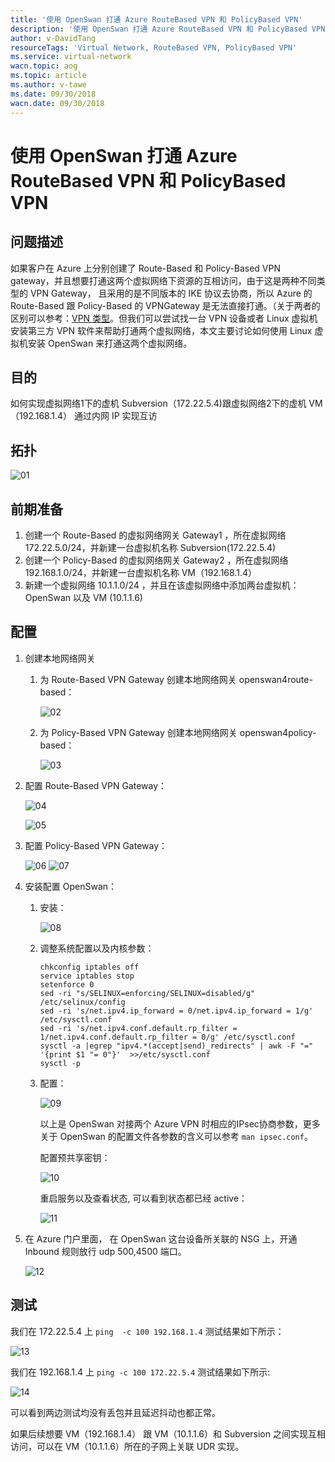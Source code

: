 ```yaml
---
title: '使用 OpenSwan 打通 Azure RouteBased VPN 和 PolicyBased VPN'
description: '使用 OpenSwan 打通 Azure RouteBased VPN 和 PolicyBased VPN'
author: v-DavidTang
resourceTags: 'Virtual Network, RouteBased VPN, PolicyBased VPN'
ms.service: virtual-network
wacn.topic: aog
ms.topic: article
ms.author: v-tawe
ms.date: 09/30/2018
wacn.date: 09/30/2018
---
```


# 使用 OpenSwan 打通 Azure RouteBased VPN 和 PolicyBased VPN

## 问题描述

如果客户在 Azure 上分别创建了 Route-Based 和 Policy-Based VPN gateway，并且想要打通这两个虚拟网络下资源的互相访问，由于这是两种不同类型的 VPN Gateway， 且采用的是不同版本的 IKE 协议去协商，所以 Azure 的 Route-Based 跟 Policy-Based 的 VPNGateway 是无法直接打通。（关于两者的区别可以参考：[VPN 类型](https://docs.azure.cn/zh-cn/vpn-gateway/vpn-gateway-about-vpn-gateway-settings#vpntype)。但我们可以尝试找一台 VPN 设备或者 Linux 虚拟机安装第三方 VPN 软件来帮助打通两个虚拟网络，本文主要讨论如何使用 Linux 虚拟机安装 OpenSwan 来打通这两个虚拟网络。

## 目的

如何实现虚拟网络1下的虚机 Subversion（172.22.5.4)跟虚拟网络2下的虚机 VM（192.168.1.4） 通过内网 IP 实现互访

## 拓扑

![01](media/aog-virtual-network-howto-connect-routebased-vpn-and-policybased-vpn/01.png)

## 前期准备

1. 创建一个 Route-Based 的虚拟网络网关 Gateway1 ，所在虚拟网络 172.22.5.0/24，并新建一台虚拟机名称 Subversion(172.22.5.4)
2. 创建一个 Policy-Based 的虚拟网络网关 Gateway2 ，所在虚拟网络 192.168.1.0/24，并新建一台虚拟机名称 VM（192.168.1.4）
3. 新建一个虚拟网络 10.1.1.0/24 ，并且在该虚拟网络中添加两台虚拟机：OpenSwan 以及 VM (10.1.1.6)

## 配置

1. 创建本地网络网关

    1. 为 Route-Based VPN Gateway 创建本地网络网关 openswan4route-based：

        ![02](media/aog-virtual-network-howto-connect-routebased-vpn-and-policybased-vpn/02.png)

    2. 为 Policy-Based VPN Gateway 创建本地网络网关 openswan4policy-based：

        ![03](media/aog-virtual-network-howto-connect-routebased-vpn-and-policybased-vpn/03.png)

2. 配置 Route-Based VPN Gateway：

    ![04](media/aog-virtual-network-howto-connect-routebased-vpn-and-policybased-vpn/04.png)

    ![05](media/aog-virtual-network-howto-connect-routebased-vpn-and-policybased-vpn/05.png)

3. 配置 Policy-Based VPN Gateway：

    ![06](media/aog-virtual-network-howto-connect-routebased-vpn-and-policybased-vpn/06.png)
    ![07](media/aog-virtual-network-howto-connect-routebased-vpn-and-policybased-vpn/07.png)

4. 安装配置 OpenSwan：

    1. 安装：

        ![08](media/aog-virtual-network-howto-connect-routebased-vpn-and-policybased-vpn/08.png)

    2. 调整系统配置以及内核参数：

        ```shell
        chkconfig iptables off
        service iptables stop
        setenforce 0
        sed -ri "s/SELINUX=enforcing/SELINUX=disabled/g" /etc/selinux/config
        sed -ri 's/net.ipv4.ip_forward = 0/net.ipv4.ip_forward = 1/g' /etc/sysctl.conf
        sed -ri 's/net.ipv4.conf.default.rp_filter = 1/net.ipv4.conf.default.rp_filter = 0/g' /etc/sysctl.conf
        sysctl -a |egrep "ipv4.*(accept|send)_redirects" | awk -F "=" '{print $1 "= 0"}'  >>/etc/sysctl.conf
        sysctl -p
        ```

    3. 配置：

        ![09](media/aog-virtual-network-howto-connect-routebased-vpn-and-policybased-vpn/09.png)

        以上是 OpenSwan 对接两个 Azure VPN 时相应的IPsec协商参数，更多关于 OpenSwan 的配置文件各参数的含义可以参考 `man ipsec.conf`。

        配置预共享密钥：

        ![10](media/aog-virtual-network-howto-connect-routebased-vpn-and-policybased-vpn/10.png)

        重启服务以及查看状态, 可以看到状态都已经 active：

        ![11](media/aog-virtual-network-howto-connect-routebased-vpn-and-policybased-vpn/11.png)

5. 在 Azure 门户里面， 在 OpenSwan 这台设备所关联的 NSG 上，开通 Inbound 规则放行 udp 500,4500 端口。

    ![12](media/aog-virtual-network-howto-connect-routebased-vpn-and-policybased-vpn/12.png)

## 测试

我们在 172.22.5.4 上 `ping  -c 100 192.168.1.4` 测试结果如下所示：

![13](media/aog-virtual-network-howto-connect-routebased-vpn-and-policybased-vpn/13.png)

我们在 192.168.1.4 上 `ping -c 100 172.22.5.4` 测试结果如下所示:

![14](media/aog-virtual-network-howto-connect-routebased-vpn-and-policybased-vpn/14.png)

可以看到两边测试均没有丢包并且延迟抖动也都正常。

如果后续想要 VM（192.168.1.4） 跟 VM（10.1.1.6）和 Subversion 之间实现互相访问，可以在 VM（10.1.1.6）所在的子网上关联 UDR 实现。
